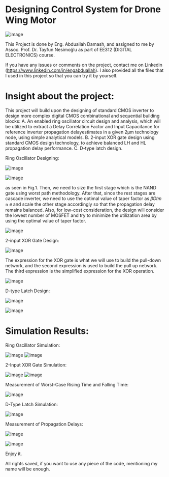 # Designing Control System for Drone Wing Motor

![image](https://user-images.githubusercontent.com/87785000/126638350-ce308e14-2b6b-4641-a5bc-3112809b1c87.png)

This Project is done by Eng. Abduallah Damash, and assigned to me by Assoc. Prof. Dr. Tayfun Nesimoğlu as part of EE312 (DIGITAL ELECTRONICS) course.

If you have any issues or comments on the project, contact me on Linkedin (https://www.linkedin.com/in/engabduallah).
I also provided all the files that I used in this project so that you can try it by yourself. 

# Insight about the project: 
This project will build upon the designing of standard CMOS inverter to design more complex digital CMOS combinational and sequential building blocks:
  A. An enabled ring oscillator circuit design and analysis, which will be utilized to extract a Delay Correlation Factor and Input Capacitance for reference inverter propagation delayestimates in a given 2μm technology node, using simple analytical models.
  B. 2-input XOR gate design using standard CMOS design technology, to achieve balanced LH and HL propagation delay performance.
  C. D-type latch design.

Ring Oscillator Designing: 

![image](https://user-images.githubusercontent.com/87785000/138582529-1a15ae28-3411-458a-a6c6-6476ffc2134f.png)

![image](https://user-images.githubusercontent.com/87785000/138582534-771d869d-19e0-4d83-824a-efb9ee57666d.png)

as seen in Fig.1. Then, we need to size the first stage which is the NAND gate using worst path methodology. After that, since the rest stages are cascade inverter, we need to use the optimal value of taper factor as 𝛽𝑂𝑡𝑚 ≈ 𝑒 and scale the other stage accordingly so that the propagation delay remains balanced. 
Also, for low-cost consideration, the design will consider the lowest number of MOSFET and try to minimize the utilization area by using the optimal value of taper factor. 

![image](https://user-images.githubusercontent.com/87785000/138582578-0df83177-c8d4-415e-9578-a83f7cb86122.png)

2-input XOR Gate Design:

![image](https://user-images.githubusercontent.com/87785000/138582607-34cca5ce-b352-487c-b9d1-834f1a25649b.png)

The expression for the XOR gate is what we will use to build the pull-down network, and the second expression is used to build the pull up network. The third expression is the simplified expression for the XOR operation.

![image](https://user-images.githubusercontent.com/87785000/138582647-fcfa9150-3f2e-439d-a987-f606f4bd051e.png)

D-type Latch Design:

![image](https://user-images.githubusercontent.com/87785000/138582682-fe6c8161-9002-4cc7-859a-5ff9346efa1c.png)

![image](https://user-images.githubusercontent.com/87785000/138582684-5d7ffcb2-d5be-4c2c-8230-7723c22f1721.png)

# Simulation Results: 

Ring Oscillator Simulation: 

![image](https://user-images.githubusercontent.com/87785000/138582703-f356e505-6810-44b7-bd88-700bfbed5ca7.png)
![image](https://user-images.githubusercontent.com/87785000/138582713-0a82c263-f8fd-45d2-8ae5-9bde224a62d3.png)

2-Input XOR Gate Simulation:

![image](https://user-images.githubusercontent.com/87785000/138582737-1d4f9979-d828-49ca-b333-6e05a7d496e0.png)
![image](https://user-images.githubusercontent.com/87785000/138582740-61bf9d98-f66c-4ff6-bbce-73898d49d9c7.png)
    
   Measurement of Worst-Case Rising Time and Falling Time:
    
   ![image](https://user-images.githubusercontent.com/87785000/138582761-cff7db50-8ea7-4723-aeb9-fee7f5158883.png)

D-Type Latch Simulation:

![image](https://user-images.githubusercontent.com/87785000/138582782-2a579ac6-0e81-4f98-b602-5c667ac54434.png)
  
   Measurement of Propagation Delays:
    
   ![image](https://user-images.githubusercontent.com/87785000/138582817-06a819d1-38d4-43fc-b400-feaa3c1cccca.png)
    
   ![image](https://user-images.githubusercontent.com/87785000/138582826-4fd62b72-ba03-466d-8582-490349842161.png)



Enjoy it. 

All rights saved, if you want to use any piece of the code, mentioning my name will be enough.
